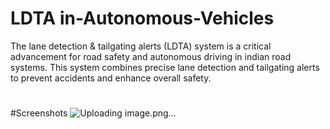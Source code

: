 # LDTA in-Autonomous-Vehicles
The lane detection & tailgating alerts (LDTA) system is a critical advancement for road safety and autonomous driving in indian road systems. This system combines precise lane detection and tailgating alerts to prevent accidents and enhance overall safety.
# 


#Screenshots
![Uploading image.png…]()

